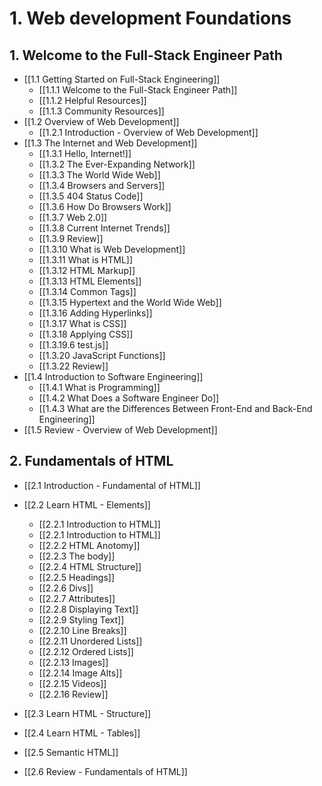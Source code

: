 # 1. Web development Foundations
## 1. Welcome to the Full-Stack Engineer Path
- [[1.1 Getting Started on Full-Stack Engineering]]
	- [[1.1.1 Welcome to the Full-Stack Engineer Path]]
	- [[1.1.2 Helpful Resources]]
	- [[1.1.3 Community Resources]]
- [[1.2 Overview of Web Development]]
	- [[1.2.1 Introduction - Overview of Web Development]]
- [[1.3 The Internet and Web Development]]
	- [[1.3.1 Hello, Internet!]]
	- [[1.3.2 The Ever-Expanding Network]]
	- [[1.3.3 The World Wide Web]]
	- [[1.3.4 Browsers and Servers]]
	- [[1.3.5 404 Status Code]]
	- [[1.3.6 How Do Browsers Work]]
	- [[1.3.7 Web 2.0]]
	- [[1.3.8 Current Internet Trends]]
	- [[1.3.9 Review]]
	- [[1.3.10 What is Web Development]]
	- [[1.3.11 What is HTML]]
	- [[1.3.12 HTML Markup]]
	- [[1.3.13 HTML Elements]]
	- [[1.3.14 Common Tags]]
	- [[1.3.15 Hypertext and the World Wide Web]]
	- [[1.3.16 Adding Hyperlinks]]
	- [[1.3.17 What is CSS]]
	- [[1.3.18 Applying CSS]]
	- [[1.3.19.6 test.js]]
	- [[1.3.20 JavaScript Functions]]
	- [[1.3.22 Review]]
- [[1.4 Introduction to Software Engineering]]
	- [[1.4.1 What is Programming]]
	- [[1.4.2 What Does a Software Engineer Do]]
	- [[1.4.3 What are the Differences Between Front-End and Back-End Engineering]]
- [[1.5 Review - Overview of Web Development]]

## 2. Fundamentals of HTML
- [[2.1 Introduction - Fundamental of HTML]]
- [[2.2 Learn HTML - Elements]]
	- [[2.2.1 Introduction to HTML]]
	- [[2.2.1 Introduction to HTML]]
	- [[2.2.2 HTML Anotomy]]
	- [[2.2.3 The body]]
	- [[2.2.4 HTML Structure]]
	- [[2.2.5 Headings]]
	- [[2.2.6 Divs]]
	- [[2.2.7 Attributes]]
	- [[2.2.8 Displaying Text]]
	- [[2.2.9 Styling Text]]
	- [[2.2.10 Line Breaks]]
	- [[2.2.11 Unordered Lists]]
	- [[2.2.12 Ordered Lists]]
	- [[2.2.13 Images]]
	- [[2.2.14 Image Alts]]
	- [[2.2.15 Videos]]
	- [[2.2.16 Review]]
 

- [[2.3 Learn HTML - Structure]]
- [[2.4 Learn HTML - Tables]]
- [[2.5 Semantic HTML]]
- [[2.6 Review - Fundamentals of HTML]]
